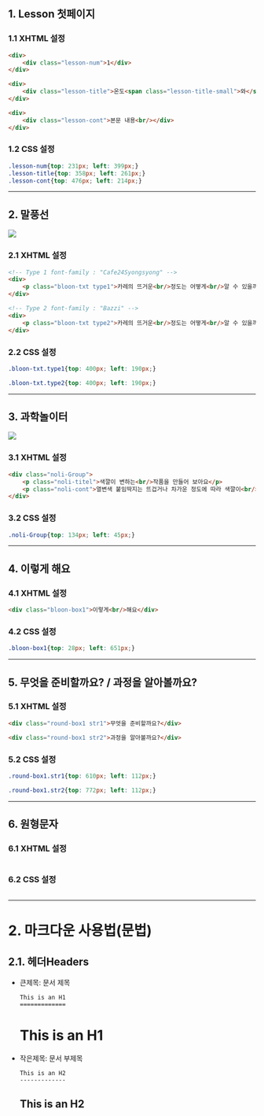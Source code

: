## 1. Lesson 첫페이지

### 1.1 XHTML 설정
```html
<div>
    <div class="lesson-num">1</div>
</div>

<div>
    <div class="lesson-title">온도<span class="lesson-title-small">와</span> 열</div>
</div>

<div>
    <div class="lesson-cont">본문 내용<br/></div>
</div>
```

### 1.2 CSS 설정
```CSS
.lesson-num{top: 231px; left: 399px;}
.lesson-title{top: 358px; left: 261px;}
.lesson-cont{top: 476px; left: 214px;}
```

***

## 2. 말풍선

<img src="https://user-images.githubusercontent.com/95833863/178181513-31562573-9d14-4df0-8949-276fb91ecf2b.jpg">

### 2.1 XHTML 설정
```html
<!-- Type 1 font-family : "Cafe24Syongsyong" -->
<div>
    <p class="bloon-txt type1">카레의 뜨거운<br/>정도는 어떻게<br/>알 수 있을까요?</p>
</div>

<!-- Type 2 font-family : "Bazzi" -->
<div>
    <p class="bloon-txt type2">카레의 뜨거운<br/>정도는 어떻게<br/>알 수 있을까요?</p>
</div>
```

### 2.2 CSS 설정
```CSS
.bloon-txt.type1{top: 400px; left: 190px;}

.bloon-txt.type2{top: 400px; left: 190px;}
```

***

## 3. 과학놀이터

<img src="https://user-images.githubusercontent.com/95833863/178180935-55213ce2-44b1-47d6-a7ce-efa917f7758f.jpg">


### 3.1 XHTML 설정
```html
<div class="noli-Group">
    <p class="noli-titel">색깔이 변하는<br/>작품을 만들어 보아요</p>
    <p class="noli-cont">열변색 붙임딱지는 뜨겁거나 차가운 정도에 따라 색깔이<br/>변하는 붙임딱지입니다. 열변색 붙임딱지를 이용하여<br/></p>
</div>
```

### 3.2 CSS 설정
```CSS
.noli-Group{top: 134px; left: 45px;}
```

***

## 4. 이렇게 해요

### 4.1 XHTML 설정
```html
<div class="bloon-box1">이렇게<br/>해요</div>
```

### 4.2 CSS 설정
```CSS
.bloon-box1{top: 28px; left: 651px;}
```

***

## 5. 무엇을 준비할까요? / 과정을 알아볼까요?

### 5.1 XHTML 설정
```html
<div class="round-box1 str1">무엇을 준비할까요?</div>

<div class="round-box1 str2">과정을 알아볼까요?</div>
```

### 5.2 CSS 설정
```CSS
.round-box1.str1{top: 610px; left: 112px;}

.round-box1.str2{top: 772px; left: 112px;}
```

***

## 6. 원형문자

### 6.1 XHTML 설정
```html

```

### 6.2 CSS 설정
```CSS

```

***



# 2. 마크다운 사용법(문법)
## 2.1. 헤더Headers
* 큰제목: 문서 제목
    ```
    This is an H1
    =============
    ```
    This is an H1
    =============

* 작은제목: 문서 부제목
    ```
    This is an H2
    -------------
    ```
    This is an H2
    -------------






